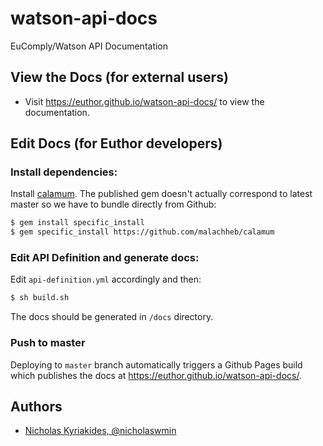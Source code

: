 # watson-api-docs
EuComply/Watson API Documentation

## View the Docs (for external users)

- Visit https://euthor.github.io/watson-api-docs/ to view the documentation.

## Edit Docs (for Euthor developers)

### Install dependencies:

Install [calamum](https://github.com/malachheb/calamum). The published gem
doesn't actually correspond to latest master so we have to bundle directly
from Github:

```bash
$ gem install specific_install
$ gem specific_install https://github.com/malachheb/calamum
```

### Edit API Definition and generate docs:

Edit `api-definition.yml` accordingly and then:

```bash
$ sh build.sh
```

The docs should be generated in `/docs` directory.

### Push to master

Deploying to `master` branch automatically triggers a Github Pages build which
publishes the docs at https://euthor.github.io/watson-api-docs/.

## Authors

- [Nicholas Kyriakides, @nicholaswmin](https://github.com/nicholaswmin)
